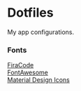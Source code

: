# Dotfiles
My app configurations.

### Fonts

[FiraCode](https://github.com/tonsky/FiraCode)\
[FontAwesome](https://fontawesome.com/)\
[Material Design Icons](https://github.com/google/material-design-icons/tree/master/iconfont)
